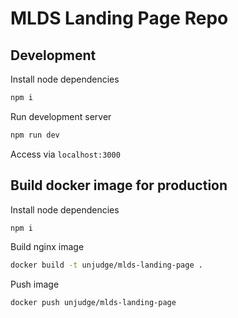 # MLDS Landing Page Repo

## Development
Install node dependencies
```bash
npm i
```
Run development server
```bash
npm run dev
```
Access via ``localhost:3000``

## Build docker image for production
Install node dependencies
```bash
npm i
```
Build nginx image
```bash
docker build -t unjudge/mlds-landing-page .
```
Push image
```bash
docker push unjudge/mlds-landing-page
```
